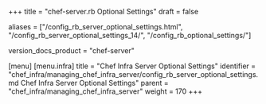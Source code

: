 +++
title = "chef-server.rb Optional Settings"
draft = false

aliases = ["/config_rb_server_optional_settings.html", "/config_rb_server_optional_settings_14/", "/config_rb_optional_settings/"]

version_docs_product = "chef-server"

[menu]
  [menu.infra]
    title = "Chef Infra Server Optional Settings"
    identifier = "chef_infra/managing_chef_infra_server/config_rb_server_optional_settings.md Chef Infra Server Optional Settings"
    parent = "chef_infra/managing_chef_infra_server"
    weight = 170
+++
